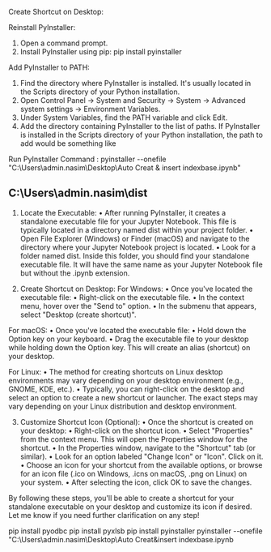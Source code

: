 Create Shortcut on Desktop:

Reinstall PyInstaller:
1.	Open a command prompt.
2.	Install PyInstaller using pip:
pip install  pyinstaller

Add PyInstaller to PATH:
1.	Find the directory where PyInstaller is installed. It's usually located in the Scripts directory of your Python installation.
2.	Open Control Panel -> System and Security -> System -> Advanced system settings -> Environment Variables.
3.	Under System Variables, find the PATH variable and click Edit.
4.	Add the directory containing PyInstaller to the list of paths. If PyInstaller is installed in the Scripts directory of your Python installation, the path to add would be something like


Run PyInstaller Command :
pyinstaller --onefile "C:\Users\admin.nasim\Desktop\Auto Creat & insert indexbase.ipynb"


C:\Users\admin.nasim\dist
----------------------------------------------------

1. Locate the Executable:
   •	After running PyInstaller, it creates a standalone executable file for your Jupyter Notebook. This file is typically located in a directory named dist within your project folder.
•	Open File Explorer (Windows) or Finder (macOS) and navigate to the directory where your Jupyter Notebook project is located.
•	Look for a folder named dist. Inside this folder, you should find your standalone executable file. It will have the same name as your Jupyter Notebook file but without the .ipynb extension.

2. Create Shortcut on Desktop:
For Windows:
•	Once you've located the executable file:
•	Right-click on the executable file.
•	In the context menu, hover over the "Send to" option.
•	In the submenu that appears, select "Desktop (create shortcut)".

For macOS:
•	Once you've located the executable file:
•	Hold down the Option key on your keyboard.
•	Drag the executable file to your desktop while holding down the Option key. This will create an alias (shortcut) on your desktop.

For Linux:
•	The method for creating shortcuts on Linux desktop environments may vary depending on your desktop environment (e.g., GNOME, KDE, etc.).
•	Typically, you can right-click on the desktop and select an option to create a new shortcut or launcher. The exact steps may vary depending on your Linux distribution and desktop environment.

3. Customize Shortcut Icon (Optional):
   •	Once the shortcut is created on your desktop:
•	Right-click on the shortcut icon.
•	Select "Properties" from the context menu. This will open the Properties window for the shortcut.
•	In the Properties window, navigate to the "Shortcut" tab (or similar).
•	Look for an option labeled "Change Icon" or "Icon". Click on it.
•	Choose an icon for your shortcut from the available options, or browse for an icon file (.ico on Windows, .icns on macOS, .png on Linux) on your system.
•	After selecting the icon, click OK to save the changes.

By following these steps, you'll be able to create a shortcut for your standalone executable on your desktop and customize its icon if desired. Let me know if you need further clarification on any step!









pip install pyodbc
pip install pyxlsb
pip install  pyinstaller
pyinstaller --onefile "C:\Users\admin.nasim\Desktop\Auto Creat&insert indexbase.ipynb
